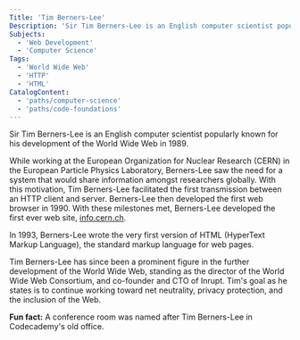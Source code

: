 ```yaml
---
Title: 'Tim Berners-Lee'
Description: 'Sir Tim Berners-Lee is an English computer scientist popularly known for his development of the World Wide Web in 1989. While working at the European Organization for Nuclear Research (CERN) in the European Particle Physics Laboratory, Berners-Lee saw the need for a system that would share information amongst researchers globally. With this motivation, Tim Berners-Lee facilitated the first transmission between an HTTP client and server. Berners-Lee then developed the first web browser in 1990. With these milestones met, Berners-Lee developed the first ever web site, info.cern.ch. In 1993, Berners-Lee wrote the very first version of HTML (HyperText Markup Language), the standard markup language for web pages. Tim Berners-Lee has since been a prominent figure in the further development of the World Wide Web, standing as the director of the World Wide Web Consortium, and co-founder and CTO of Inrupt. Tims goal as he states is to continue working toward net neutrality, privacy protection, and the inclusion of the Web. Fun fact: A conference room was named after Tim Berners-Lee in Codecademys old office.'
Subjects:
  - 'Web Development'
  - 'Computer Science'
Tags:
  - 'World Wide Web'
  - 'HTTP'
  - 'HTML'
CatalogContent:
  - 'paths/computer-science'
  - 'paths/code-foundations'
---
```


Sir Tim Berners-Lee is an English computer scientist popularly known for his development of the World Wide Web in 1989.

While working at the European Organization for Nuclear Research (CERN) in the European Particle Physics Laboratory, Berners-Lee saw the need for a system that would share information amongst researchers globally. With this motivation, Tim Berners-Lee facilitated the first transmission between an HTTP client and server. Berners-Lee then developed the first web browser in 1990. With these milestones met, Berners-Lee developed the first ever web site, [info.cern.ch](info.cern.ch).

In 1993, Berners-Lee wrote the very first version of HTML (HyperText Markup Language), the standard markup language for web pages.

Tim Berners-Lee has since been a prominent figure in the further development of the World Wide Web, standing as the director of the World Wide Web Consortium, and co-founder and CTO of Inrupt. Tim's goal as he states is to continue working toward net neutrality, privacy protection, and the inclusion of the Web.

**Fun fact:** A conference room was named after Tim Berners-Lee in Codecademy's old office.
